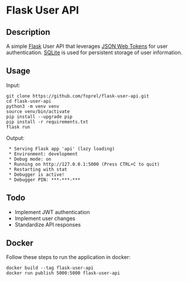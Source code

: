 # Flask User API

## Description

A simple [Flask](https://flask.palletsprojects.com/) User API that leverages [JSON Web Tokens](https://jwt.io/) for user authentication. [SQLite](https://www.sqlite.org/index.html) is used for persistent storage of user information.

## Usage

Input:

``` console
git clone https://github.com/foprel/flask-user-api.git
cd flask-user-api
python3 -m venv venv
source venv/bin/activate
pip install --upgrade pip
pip install -r requirements.txt
flask run
```

Output:

``` console
 * Serving Flask app 'api' (lazy loading)
 * Environment: development
 * Debug mode: on
 * Running on http://127.0.0.1:5000 (Press CTRL+C to quit)
 * Restarting with stat
 * Debugger is active!
 * Debugger PIN: ***-***-***
```

## Todo

- Implement JWT authentication
- Implement user changes
- Standardize API responses

## Docker

Follow these steps to run the application in docker:

``` console
docker build --tag flask-user-api
docker run publish 5000:5000 flask-user-api
```
